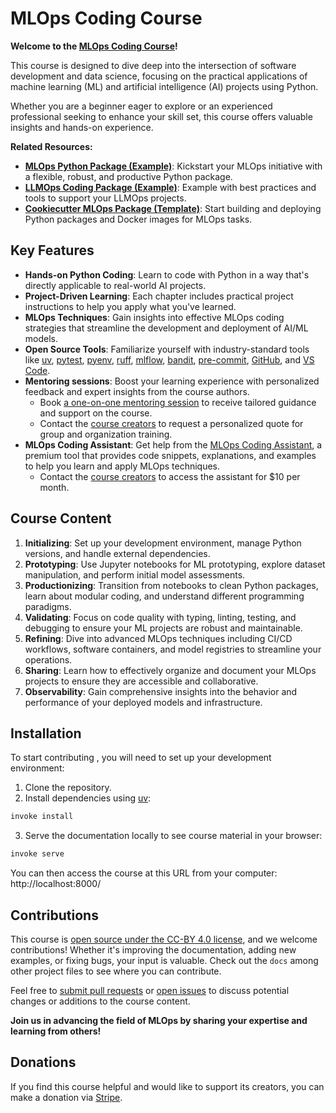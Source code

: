 # MLOps Coding Course

**Welcome to the [MLOps Coding Course](https://mlops-coding-course.fmind.dev/)!**

This course is designed to dive deep into the intersection of software development and data science, focusing on the practical applications of machine learning (ML) and artificial intelligence (AI) projects using Python.

Whether you are a beginner eager to explore or an experienced professional seeking to enhance your skill set, this course offers valuable insights and hands-on experience.

**Related Resources:**
- **[MLOps Python Package (Example)](https://github.com/fmind/mlops-python-package)**: Kickstart your MLOps initiative with a flexible, robust, and productive Python package.
- **[LLMOps Coding Package (Example)](https://github.com/callmesora/llmops-python-package/)**: Example with best practices and tools to support your LLMOps projects.
- **[Cookiecutter MLOps Package (Template)](https://github.com/fmind/cookiecutter-mlops-package)**: Start building and deploying Python packages and Docker images for MLOps tasks.

## Key Features

- **Hands-on Python Coding**: Learn to code with Python in a way that's directly applicable to real-world AI projects.
- **Project-Driven Learning**: Each chapter includes practical project instructions to help you apply what you've learned.
- **MLOps Techniques**: Gain insights into effective MLOps coding strategies that streamline the development and deployment of AI/ML models.
- **Open Source Tools**: Familiarize yourself with industry-standard tools like [uv](https://docs.astral.sh/uv/), [pytest](https://docs.pytest.org/en/latest/), [pyenv](https://github.com/pyenv/pyenv), [ruff](https://docs.astral.sh/ruff/), [mlflow](https://mlflow.org/), [bandit](https://bandit.readthedocs.io/en/latest/), [pre-commit](https://pre-commit.com/), [GitHub](https://github.com/), and [VS Code](https://code.visualstudio.com/).
- **Mentoring sessions**: Boost your learning experience with personalized feedback and expert insights from the course authors.
  - Book [a one-on-one mentoring session](https://calendar.app.google/9KfEBkpCHQKwarLF8) to receive tailored guidance and support on the course.
  - Contact the [course creators](mailto:mlops-coding-course@fmind.dev) to request a personalized quote for group and organization training.
- **MLOps Coding Assistant**: Get help from the [MLOps Coding Assistant](https://mlops-coding-assistant.fmind.dev/), a premium tool that provides code snippets, explanations, and examples to help you learn and apply MLOps techniques.
  - Contact the [course creators](mailto:mlops-coding-course@fmind.dev) to access the assistant for $10 per month.

## Course Content

1. **Initializing**: Set up your development environment, manage Python versions, and handle external dependencies.
2. **Prototyping**: Use Jupyter notebooks for ML prototyping, explore dataset manipulation, and perform initial model assessments.
3. **Productionizing**: Transition from notebooks to clean Python packages, learn about modular coding, and understand different programming paradigms.
4. **Validating**: Focus on code quality with typing, linting, testing, and debugging to ensure your ML projects are robust and maintainable.
5. **Refining**: Dive into advanced MLOps techniques including CI/CD workflows, software containers, and model registries to streamline your operations.
6. **Sharing**: Learn how to effectively organize and document your MLOps projects to ensure they are accessible and collaborative.
7. **Observability**: Gain comprehensive insights into the behavior and performance of your deployed models and infrastructure.

## Installation

To start contributing , you will need to set up your development environment:

1. Clone the repository.
2. Install dependencies using [uv](https://docs.astral.sh/uv/):

```bash
invoke install
```

3. Serve the documentation locally to see course material in your browser:

```bash
invoke serve
```

You can then access the course at this URL from your computer: http://localhost:8000/

## Contributions

This course is [open source under the CC-BY 4.0 license](https://github.com/MLOps-Courses/mlops-coding-course/blob/main/LICENSE.txt), and we welcome contributions! Whether it's improving the documentation, adding new examples, or fixing bugs, your input is valuable. Check out the `docs`  among other project files to see where you can contribute.

Feel free to [submit pull requests](https://github.com/MLOps-Courses/mlops-coding-course/pulls) or [open issues](https://github.com/MLOps-Courses/mlops-coding-course/issues) to discuss potential changes or additions to the course content.

**Join us in advancing the field of MLOps by sharing your expertise and learning from others!**

## Donations

If you find this course helpful and would like to support its creators, you can make a donation via [Stripe](https://donate.stripe.com/4gw8xT9oVbCc98s7ss).
